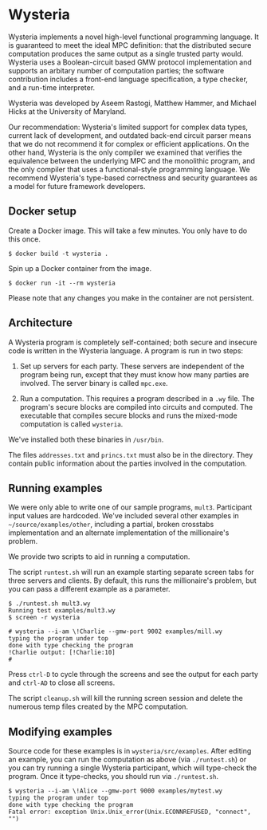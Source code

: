 # Wysteria

Wysteria implements a novel high-level functional programming language. It is guaranteed to meet the ideal MPC definition: that the distributed secure computation produces the same output as a single trusted party would. Wysteria uses a Boolean-circuit based GMW protocol implementation and supports an arbitary number of computation parties; the software contribution includes a front-end language specification, a type checker, and a run-time interpreter.

Wysteria was developed by Aseem Rastogi, Matthew Hammer, and Michael Hicks at the University of Maryland.

Our recommendation: Wysteria's limited support for complex data types, current lack of development, and outdated back-end circuit parser means that we do not recommend it for complex or efficient applications. On the other hand, Wysteria is the only compiler we examined that verifies the equivalence between the underlying MPC and the monolithic program, and the only compiler that uses a functional-style programming language. 
We recommend Wysteria's type-based correctness and security guarantees as a model for future framework developers.

## Docker setup

Create a Docker image. This will take a few minutes. You only have to do this once.
```
$ docker build -t wysteria .
```
Spin up a Docker container from the image.
```
$ docker run -it --rm wysteria
```
Please note that any changes you make in the container are not persistent.

## Architecture
A Wysteria program is completely self-contained; both secure and insecure code
is written in the Wysteria language. A program is run in two steps:

1. Set up servers for each party. These servers are independent of the program being run, except that they must know how many parties are involved. The server binary is called `mpc.exe`.

2. Run a computation. This requires a program described in a `.wy` file. The program's secure blocks are compiled into circuits and computed. The executable that compiles secure blocks and runs the mixed-mode computation is called `wysteria`.

We've installed both these binaries in `/usr/bin`. 

The files `addresses.txt` and `princs.txt` must also be in the directory. They contain public information about the parties involved in the computation.

## Running examples

We were only able to write one of our sample programs, `mult3`. Participant input values are hardcoded. We've included several other examples in `~/source/examples/other`, including a partial, broken crosstabs implementation and an alternate implementation of the millionaire's problem.

We provide two scripts to aid in running a computation.
                                                                                    
The script `runtest.sh` will run an example starting separate screen tabs for three servers and clients. By default, this runs the millionaire's problem, but you can pass a different example as a parameter.
```
$ ./runtest.sh mult3.wy
Running test examples/mult3.wy
$ screen -r wysteria

# wysteria --i-am \!Charlie --gmw-port 9002 examples/mill.wy
typing the program under top
done with type checking the program
!Charlie output: [!Charlie:10]
# 
```
Press `ctrl-D` to cycle through the screens and see the output for each party and `ctrl-AD` to close all screens.

The script `cleanup.sh` will kill the running screen session and delete the numerous temp files created by the MPC computation.

## Modifying examples

Source code for these examples is in `wysteria/src/examples`. After editing an example, you can run the computation as above (via `./runtest.sh`) or you can try running a single Wysteria participant, which will type-check the program. Once it type-checks, you should run via `./runtest.sh`.
```
$ wysteria --i-am \!Alice --gmw-port 9000 examples/mytest.wy
typing the program under top
done with type checking the program
Fatal error: exception Unix.Unix_error(Unix.ECONNREFUSED, "connect", "")
```
